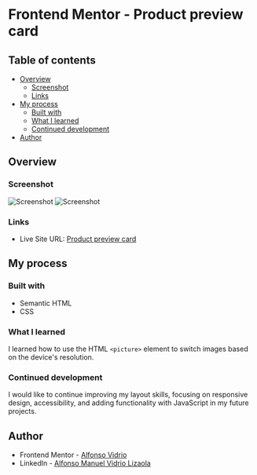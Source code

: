 # Frontend Mentor - Product preview card

## Table of contents

- [Overview](#overview)
  - [Screenshot](#screenshot)
  - [Links](#links)
- [My process](#my-process)
  - [Built with](#built-with)
  - [What I learned](#what-i-learned)
  - [Continued development](#continued-development)
- [Author](#author)

## Overview

### Screenshot

<div>
  <img src="https://github.com/user-attachments/assets/4f61509f-aa6e-48c8-bf27-c8651d16faa8" alt="Screenshot">
  <img src="https://github.com/user-attachments/assets/9a6e3828-dba6-486d-ace5-eaa4994dc9f7" alt="Screenshot">
</div>

### Links

- Live Site URL: [Product preview card](https://alfonsovidrio.github.io/product-preview-card-component/)

## My process

### Built with

- Semantic HTML
- CSS

### What I learned
I learned how to use the HTML `<picture>` element to switch images based on the device's resolution.

### Continued development
I would like to continue improving my layout skills, focusing on responsive design, accessibility, and adding functionality with JavaScript in my future projects.

## Author

- Frontend Mentor - [Alfonso Vidrio](https://www.frontendmentor.io/profile/AlfonsoVidrio)
- LinkedIn - [Alfonso Manuel Vidrio Lizaola](https://www.linkedin.com/in/alfonsomanuelvidriolizaola/)
